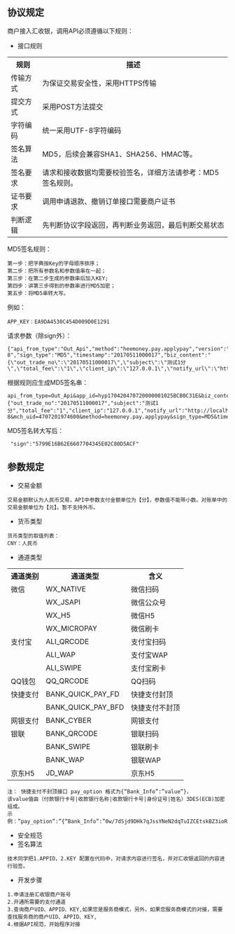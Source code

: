 ## 协议规定

商户接入汇收银，调用API必须遵循以下规则：

- 接口规则

<table data-hy-role="doctbl">
    <tr>
        <th>规则</th>
        <th>描述</th>   
    </tr>
    <tr>
        <td>传输方式</td>
        <td>为保证交易安全性，采用HTTPS传输</td>
    </tr>
    <tr>
        <td>提交方式</td>
        <td>采用POST方法提交</td>
    </tr>
    <tr>
        <td>字符编码</td>
        <td>统一采用UTF-8字符编码</td>
    </tr>
    <tr>
        <td>签名算法</td>
        <td>MD5，后续会兼容SHA1、SHA256、HMAC等。</td>
    </tr>
    <tr>
        <td>签名要求</td>
        <td>请求和接收数据均需要校验签名，详细方法请参考：MD5签名规则。</td>
    </tr>
    <tr>
        <td>证书要求</td>
        <td>调用申请退款、撤销订单接口需要商户证书</td>
    </tr>
    <tr>
        <td>判断逻辑</td>
        <td>先判断协议字段返回，再判断业务返回，最后判断交易状态</td>
    </tr>
</table>

MD5签名规则：
```text
第一步：把字典按Key的字母顺序排序；
第二步：把所有参数名和参数值串在一起；
第三步：在第二步生成的参数串后加入KEY;
第四步：讲第三步得到的参数串进行MD5加密；
第五步：将MD5串转大写。
```

例如：
```
APP_KEY：EA9DA4530C454D009D0E1291
```

请求参数（除sign外）：
```text
{"api_from_type":"Out_Api","method":"heemoney.pay.applypay","version":"1.0","app_id":"hyp170420470720000001025BCB0C31E","mch_uid":"4707201974600","charset":"utf-8","sign_type":"MD5","timestamp":"20170511000017","biz_content":"{\"out_trade_no\":\"20170511000017\",\"subject\":\"测试1分\",\"total_fee\":\"1\",\"client_ip\":\"127.0.0.1\",\"notify_url\":\"http://localhost/TestMergepay/Api/RecNotifyUrl.aspx\",\"return_url\":\"http://localhost/TestMergepay/Api/RecReturnUrl.aspx\",\"channel_type\":\"100\"}"}
```

根据规则应生成MD5签名串：
```text
api_from_type=Out_Api&app_id=hyp170420470720000001025BCB0C31E&biz_content={"out_trade_no":"20170511000017","subject":"测试1分","total_fee":"1","client_ip":"127.0.0.1","notify_url":"http://localhost/TestMergepay/Api/RecNotifyUrl.aspx","return_url":"http://localhost/TestMergepay/Api/RecReturnUrl.aspx","channel_type":"100"}&charset=utf-8&mch_uid=4707201974600&method=heemoney.pay.applypay&sign_type=MD5&timestamp=20170511000017&version=1.0&key=EA9DA4530C454D009D0E1291
```

MD5签名转大写后：
```text
 "sign":"5799E16B62E6607704345E02C80D5ACF"
```



## 参数规定

- 交易金额
```text
交易金额默认为人民币交易，API中参数支付金额单位为【分】，参数值不能带小数。对账单中的交易金额单位为【元】。暂不支持外币。
```

- 货币类型
```text
货币类型的取值列表：
CNY：人民币
```

- 通道类型

<table data-hy-role="doctbl">
    <tr>
        <th>通道类别</th>
        <th>通道类型</th>
        <th>含义</th>
    </tr>
    <tr>
        <td>微信</td>
        <td>WX_NATIVE</td>
        <td>微信扫码</td>
    </tr>
    <tr>
        <td></td>
        <td>WX_JSAPI</td>
        <td>微信公众号</td>
    </tr>
    <tr>
        <td></td>
        <td>WX_H5</td>
        <td>微信H5</td>
    </tr>
    <tr>
        <td></td>
        <td>WX_MICROPAY</td>
        <td>微信刷卡</td>
    </tr>
    <tr>
        <td>支付宝</td>
        <td>ALI_QRCODE</td>
        <td>支付宝扫码</td>
    </tr>
    <tr>
        <td></td>
        <td>ALI_WAP</td>
        <td>支付宝WAP</td>
    </tr>
    <tr>
        <td></td>
        <td>ALI_SWIPE</td>
        <td>支付宝刷卡</td>
    </tr>
    <tr>
        <td>QQ钱包</td>
        <td>QQ_QRCODE</td>
        <td>QQ扫码</td>
    </tr>
    <tr>
        <td>快捷支付</td>
        <td>BANK_QUICK_PAY_FD</td>
        <td>快捷支付封顶</td>
    </tr>
    <tr>
        <td></td>
        <td>BANK_QUICK_PAY_BFD</td>
        <td>快捷支付不封顶</td>
    </tr>
    <tr>
        <td>网银支付</td>
        <td>BANK_CYBER</td>
        <td>网银支付</td>
    </tr>
    <tr>
        <td>银联</td>
        <td>BANK_QRCODE</td>
        <td>银联扫码</td>
    </tr>
    <tr>
        <td></td>
        <td>BANK_SWIPE</td>
        <td>银联刷卡</td>
    </tr>
    <tr>
        <td></td>
        <td>BANK_WAP</td>
        <td>银联WAP</td>
    </tr>
    <tr>
        <td>京东H5</td>
        <td>JD_WAP</td>
        <td>京东H5</td>
    </tr>
</table>

```text
注： 快捷支付不封顶接口 pay_option 格式为{“Bank_Info”:”value”}，
该value值由（付款银行卡号|收款银行名称|收款银行卡号|身份证号|姓名）3DES(ECB)加密组成。
示例：”pay_option”:”{“Bank_Info”:”0w/7dSjd9DHk7qJssYNeN2dqTuIZCEtskBZ3ioRLKLzcKLQfYyTYwnshoEXqKaLsDhkOyFjD9/zdb3wbffxDybUEM5DgR7zxRSKT0+Utiqc=”}
```


- 安全规范
 - 签名算法
 ```text
技术同学把1.APPID，2.KEY 配置在代码中，对请求内容进行签名，并对汇收银返回的内容进行验签。
 ```

- 开发步骤
```text
1.申请注册汇收银商户账号
2.开通所需要的支付通道
3.查询商户UID、APPID、KEY,如果您是服务商模式，另外，如果您服务商模式的对接，需要查找服务商的商户UID、APPID、KEY,
4.根据API规范，开始程序对接
```